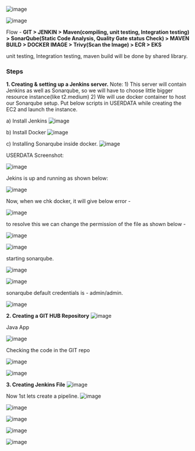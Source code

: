 

![image](https://github.com/snbdevops/1-DevOps-Project/assets/83505877/b0e2070c-c8c6-4955-8a55-87a7b05b4a44)

![image](https://github.com/snbdevops/1-DevOps-Project/assets/83505877/5d609bdd-6334-4ef0-8523-c908d5f4cf95)

Flow -
**GIT > JENKIN > Maven(compiling, unit testing, Integration testing) > SonarQube(Static Code Analysis, Quality Gate status Check) > MAVEN BUILD > DOCKER IMAGE > Trivy(Scan the Image) > ECR > EKS**

unit testing, Integration testing, maven build will be done by shared library.

### Steps
**1. Creating & setting up a Jenkins server.**
Note: 1) This server will contain Jenkins as well as Sonarqube, so we will have to choose little bigger resource instance(like t2.medium)
      2) We will use docker container to host our Sonarqube setup.
Put below scripts in USERDATA while creating the EC2 and launch the instance.

a) Install Jenkins
![image](https://github.com/snbdevops/1-DevOps-Project/assets/83505877/cdc2a541-7c32-4339-a739-dbf1bd70aa38)

b) Install Docker
![image](https://github.com/snbdevops/1-DevOps-Project/assets/83505877/5ee154fa-31d7-4109-99cf-af6d122dbee5)


c) Installing Sonarqube inside docker.
![image](https://github.com/snbdevops/1-DevOps-Project/assets/83505877/a7ff94a7-83d4-4d94-8c5c-3d76a8cc807d)

USERDATA Screenshot:

![image](https://github.com/snbdevops/1-DevOps-Project/assets/83505877/a045d3f2-221f-4b9f-b5be-717bcbb72ec6)

Jekins is up and running as shown below:

![image](https://github.com/snbdevops/1-DevOps-Project/assets/83505877/c5c8a6a2-be24-45d2-84a7-95ceab132de7)

Now, when we chk docker, it will give below error -

![image](https://github.com/snbdevops/1-DevOps-Project/assets/83505877/a7ba6126-3599-434f-a0f9-d89dc7007e65)

to resolve this  we can change the permission of the file as shown below -

![image](https://github.com/snbdevops/1-DevOps-Project/assets/83505877/3c9b53da-437d-4939-ae1c-aa450d1ee3b9)

![image](https://github.com/snbdevops/1-DevOps-Project/assets/83505877/163dc4f2-cfdf-48c2-9761-9c33cf17d5bf)

starting sonarqube.

![image](https://github.com/snbdevops/1-DevOps-Project/assets/83505877/55af8547-291a-4a5d-aa10-f704bfd3f419)

![image](https://github.com/snbdevops/1-DevOps-Project/assets/83505877/386d57da-4e9b-4d00-b354-c8adaae90510)

sonarqube default credentials is - admin/admin.

![image](https://github.com/snbdevops/1-DevOps-Project/assets/83505877/a5f18196-45ba-45b9-9140-5fd51efffeb4)

**2. Creating a GIT HUB Repository**
![image](https://github.com/snbdevops/1-DevOps-Project/assets/83505877/9a3a94ca-043c-4560-bea8-abaf6de02b24)

Java App

![image](https://github.com/snbdevops/1-DevOps-Project/assets/83505877/4d121f40-6e8f-416a-aa4e-6fb0d42fa928)

Checking the code in the GIT repo

![image](https://github.com/snbdevops/1-DevOps-Project/assets/83505877/09280ccb-3912-4bca-afd7-6c7c3709ee34)

![image](https://github.com/snbdevops/1-DevOps-Project/assets/83505877/5813d3d3-4748-4832-9455-cc39bd7538aa)

**3. Creating Jenkins File**
![image](https://github.com/snbdevops/1-DevOps-Project/assets/83505877/90fef911-513e-4307-908e-271d06fada96)

Now 1st lets create a pipeline.
![image](https://github.com/snbdevops/1-DevOps-Project/assets/83505877/2491fcea-f88f-43e3-a815-ef9bb08f93c4)

![image](https://github.com/snbdevops/1-DevOps-Project/assets/83505877/431307b1-cf81-41b6-8ba2-01a98302ac6f)

![image](https://github.com/snbdevops/1-DevOps-Project/assets/83505877/e96268d2-71a7-4499-80d9-64f84d3ec670)

![image](https://github.com/snbdevops/1-DevOps-Project/assets/83505877/92cb3044-6315-41d6-a7f2-134405f89ddf)

![image](https://github.com/snbdevops/1-DevOps-Project/assets/83505877/b8be865d-1a96-4d23-9362-c461d436095b)































